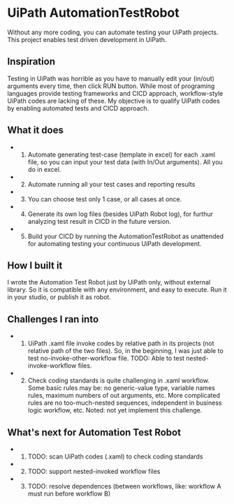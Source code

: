 # UiPath AutomationTestRobot
Without any more coding, you can automate testing your UiPath projects. This project enables test driven development in UiPath.

## Inspiration
Testing in UiPath was horrible as you have to manually edit your (in/out) arguments every time, then click RUN button.
While most of programing languages provide testing frameworks and CICD approach, workflow-style UiPath codes are lacking of these.
My objective is to qualify UiPath codes by enabling automated tests and CICD approach.

## What it does
* 1. Automate generating test-case (template in excel) for each .xaml file, so you can input your test data (with In/Out arguments). All you do in excel.
* 2. Automate running all your test cases and reporting results
* 3. You can choose test only 1 case, or all cases at once.
* 4. Generate its own log files (besides UiPath Robot log), for furthur analyzing test result in CICD in the future version.
* 5. Build your CICD by running the AutomationTestRobot as unattended for automating testing your continuous UiPath development.

## How I built it 
I wrote the Automation Test Robot just by UiPath only, without external library. So it is compatible with any environment, and easy to execute. Run it in your studio, or publish it as robot.

## Challenges I ran into
* 1. UiPath .xaml file invoke codes by relative path in its projects (not relative path of the two files). So, in the beginning, I was just able to test no-invoke-other-workflow file. TODO: Able to test nested-invoke-workflow files.
* 2. Check coding standards is quite challenging in .xaml workflow. Some basic rules may be: no generic-value type, variable names rules, maximum numbers of out arguments, etc. More complicated rules are no too-much-nested sequences, independent in business logic workflow, etc. Noted: not yet implement this challenge.

## What's next for Automation Test Robot
* 1. TODO: scan UiPath codes (.xaml) to check coding standards
* 2. TODO: support nested-invoked workflow files
* 3. TODO: resolve dependences (between workflows, like: workflow A must run before workflow B)
